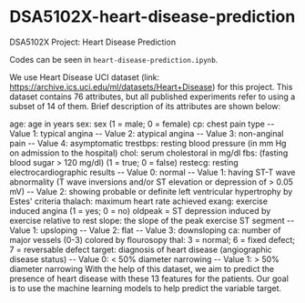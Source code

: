 # DSA5102X-heart-disease-prediction
DSA5102X Project: Heart Disease Prediction

Codes can be seen in `heart-disease-prediction.ipynb`.

We use Heart Disease UCI dataset (link: https://archive.ics.uci.edu/ml/datasets/Heart+Disease) for this project. This dataset contains 76 attributes, but all published experiments refer to using a subset of 14 of them. Brief description of its attributes are shown below:

age: age in years
sex: sex (1 = male; 0 = female)
cp: chest pain type
 -- Value 1: typical angina
 -- Value 2: atypical angina
 -- Value 3: non-anginal pain
 -- Value 4: asymptomatic
trestbps: resting blood pressure (in mm Hg on admission to the hospital)
chol: serum cholestoral in mg/dl
fbs: (fasting blood sugar > 120 mg/dl) (1 = true; 0 = false)
restecg: resting electrocardiographic results
 -- Value 0: normal
 -- Value 1: having ST-T wave abnormality (T wave inversions and/or ST 
             elevation or depression of > 0.05 mV)
 -- Value 2: showing probable or definite left ventricular hypertrophy
             by Estes' criteria
thalach: maximum heart rate achieved
exang: exercise induced angina (1 = yes; 0 = no)
oldpeak = ST depression induced by exercise relative to rest
slope: the slope of the peak exercise ST segment
-- Value 1: upsloping
-- Value 2: flat
-- Value 3: downsloping
ca: number of major vessels (0-3) colored by flourosopy
thal: 3 = normal; 6 = fixed defect; 7 = reversable defect
target: diagnosis of heart disease (angiographic disease status)
-- Value 0: < 50% diameter narrowing
-- Value 1: > 50% diameter narrowing
With the help of this dataset, we aim to predict the presence of heart disease with these 13 features for the patients. Our goal is to use the machine learning models to help predict the variable target. 

